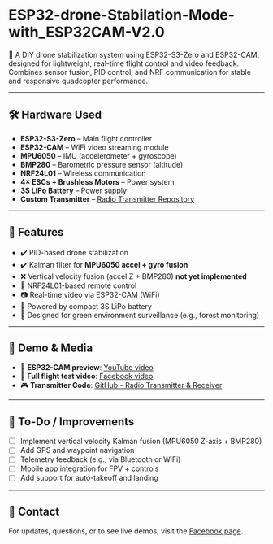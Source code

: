 # ESP32-drone-Stabilation-Mode-with_ESP32CAM-V2.0

🚁 A DIY drone stabilization system using ESP32-S3-Zero and ESP32-CAM, designed for lightweight, real-time flight control and video feedback. Combines sensor fusion, PID control, and NRF communication for stable and responsive quadcopter performance.

---

## 🛠️ Hardware Used

- **ESP32-S3-Zero** – Main flight controller  
- **ESP32-CAM** – WiFi video streaming module  
- **MPU6050** – IMU (accelerometer + gyroscope)  
- **BMP280** – Barometric pressure sensor (altitude)  
- **NRF24L01** – Wireless communication  
- **4× ESCs + Brushless Motors** – Power system  
- **3S LiPo Battery** – Power supply  
- **Custom Transmitter** – [Radio Transmitter Repository](https://github.com/ghaithmhamd/Radio-transmitter-and-reciever)

---

## 🎯 Features

- ✔️ PID-based drone stabilization  
- ✔️ Kalman filter for **MPU6050 accel + gyro fusion**  
- ❌ Vertical velocity fusion (accel Z + BMP280) **not yet implemented**  
- 📡 NRF24L01-based remote control  
- 📷 Real-time video via ESP32-CAM (WiFi)  
- 🔋 Powered by compact 3S LiPo battery  
- 🌲 Designed for green environment surveillance (e.g., forest monitoring)

---

## 📸 Demo & Media

- 🔗 **ESP32-CAM preview**: [YouTube video](https://youtu.be/JYchUapoqzc?si=Sv1O5FwJmP0YOA6_)  
- 🎥 **Full flight test video**: [Facebook video](https://www.facebook.com/share/p/1HFidd3Syk/)  
- 🎮 **Transmitter Code**: [GitHub - Radio Transmitter & Receiver](https://github.com/ghaithmhamd/Radio-transmitter-and-reciever)

---

## 🧠 To-Do / Improvements

- [ ] Implement vertical velocity Kalman fusion (MPU6050 Z-axis + BMP280)  
- [ ] Add GPS and waypoint navigation  
- [ ] Telemetry feedback (e.g., via Bluetooth or WiFi)  
- [ ] Mobile app integration for FPV + controls  
- [ ] Add support for auto-takeoff and landing

---

## 📩 Contact

For updates, questions, or to see live demos, visit the [Facebook page](https://www.facebook.com/profile.php?id=61574058525266&locale=fr_FR).
